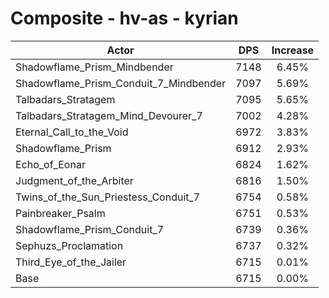 # Composite - hv-as - kyrian
| Actor | DPS | Increase |
|---|:---:|:---:|
|Shadowflame_Prism_Mindbender|7148|6.45%|
|Shadowflame_Prism_Conduit_7_Mindbender|7097|5.69%|
|Talbadars_Stratagem|7095|5.65%|
|Talbadars_Stratagem_Mind_Devourer_7|7002|4.28%|
|Eternal_Call_to_the_Void|6972|3.83%|
|Shadowflame_Prism|6912|2.93%|
|Echo_of_Eonar|6824|1.62%|
|Judgment_of_the_Arbiter|6816|1.50%|
|Twins_of_the_Sun_Priestess_Conduit_7|6754|0.58%|
|Painbreaker_Psalm|6751|0.53%|
|Shadowflame_Prism_Conduit_7|6739|0.36%|
|Sephuzs_Proclamation|6737|0.32%|
|Third_Eye_of_the_Jailer|6715|0.01%|
|Base|6715|0.00%|
